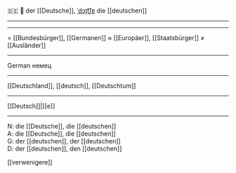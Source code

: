 🇩🇪 🔵 der [[Deutsche]], [ˈdɔɪ̯t͡ʃɐ](https://youglish.com/pronounce/Deutsche/german)
die [[deutschen]]

---

---
= [[Bundesbürger]], [[Germanen]]
≈ [[Europäer]], [[Staatsbürger]]
≠ [[Ausländer]]

---
German
немец

---
[[Deutschland]], [[deutsch]], [[Deutschtum]]

---
[[Deutsch]]|[[e]]


---
N: die [[Deutsche]], die [[deutschen]]  
A: die [[Deutsche]], die [[deutschen]]  
G: der [[deutschen]], der [[deutschen]]  
D: der [[deutschen]], den [[deutschen]]


[[verwenigere]]
